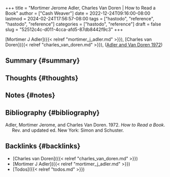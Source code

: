 +++
title = "Mortimer Jerome Adler, Charles Van Doren | How to Read a Book"
author = ["Cash Weaver"]
date = 2022-12-24T09:16:00-08:00
lastmod = 2024-02-24T17:56:57-08:00
tags = ["hastodo", "reference", "hastodo", "reference"]
categories = ["hastodo", "reference"]
draft = false
slug = "52512c4c-d011-4cca-afd5-87db8442f9c3"
+++

[Mortimer J Adler]({{< relref "mortimer_j_adler.md" >}}), [Charles van Doren]({{< relref "charles_van_doren.md" >}}), (<a href="#citeproc_bib_item_1">Adler and Van Doren 1972</a>)


## Summary {#summary}


## Thoughts {#thoughts}


## Notes {#notes}


## Bibliography {#bibliography}

<style>.csl-entry{text-indent: -1.5em; margin-left: 1.5em;}</style><div class="csl-bib-body">
  <div class="csl-entry"><a id="citeproc_bib_item_1"></a>Adler, Mortimer Jerome, and Charles Van Doren. 1972. <i>How to Read a Book</i>. Rev. and updated ed. New York: Simon and Schuster.</div>
</div>


## Backlinks {#backlinks}

-   [Charles van Doren]({{< relref "charles_van_doren.md" >}})
-   [Mortimer J Adler]({{< relref "mortimer_j_adler.md" >}})
-   [Todos]({{< relref "todos.md" >}})
